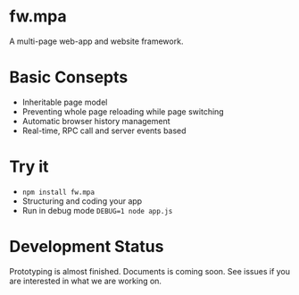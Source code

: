 fw.mpa
======
A multi-page web-app and website framework.

Basic Consepts
======
* Inheritable page model
* Preventing whole page reloading while page switching
* Automatic browser history management
* Real-time, RPC call and server events based

Try it
======
* `npm install fw.mpa`
* Structuring and coding your app
* Run in debug mode `DEBUG=1 node app.js`

Development Status
======
Prototyping is almost finished. Documents is coming soon.
See issues if you are interested in what we are working on.